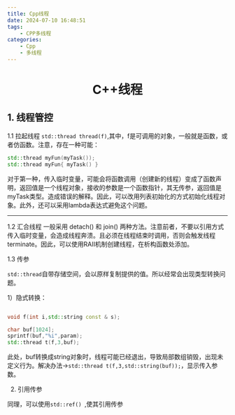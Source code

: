 ```yaml
---
title: Cpp线程
date: 2024-07-10 16:48:51
tags: 
    - CPP多线程
categories: 
    - Cpp 
    - 多线程
---
```


# <center>C++线程

## 1. 线程管控

1.1 拉起线程
    ```std::thread thread(f)```,其中，f是可调用的对象，一般就是函数，或者仿函数。注意，存在一种可能：
```C++
std::thread myFun(myTask());
std::thread myFun{ myTask() }
```
对于第一种，传入临时变量，可能会将函数调用（创建新的线程）变成了函数声明，返回值是一个线程对象，接收的参数是一个函数指针，其无传参，返回值是myTask类型。造成错误的解释。因此，可以改用列表初始化的方式初始化线程对象。此外，还可以采用lambda表达式避免这个问题。

******************

1.2 汇合线程
一般采用 detach() 和 join() 两种方法。注意前者，不要以引用方式传入临时变量，会造成线程奔溃。且必须在线程结束时调用，否则会触发线程terminate。因此，可以使用RAII机制创建线程，在析构函数处添加。

1.3 传参

```std::thread```自带存储空间，会以原样复制提供的值。所以经常会出现类型转换问题。

1）隐式转换：
```c++

void f(int i,std::string const & s);

char buf[1024];
sprintf(buf,"%i",param);
std::thread t(f,3,buf);
```
此处，buf转换成string对象时，线程可能已经退出，导致局部数组销毁，出现未定义行为。解决办法->```std::thread t(f,3,std::string(buf));```，显示传入参数。

2) 引用传参

同理，可以使用```std::ref() ```,使其引用传参





